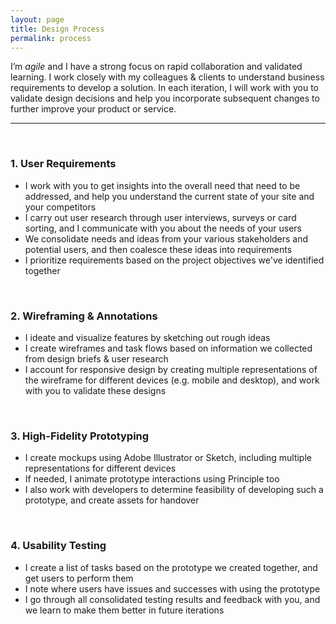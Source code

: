 ```yaml
---
layout: page
title: Design Process
permalink: process
---
```


I’m *agile* and I have a strong focus on rapid collaboration and validated learning. I work closely with my colleagues & clients to understand business requirements to develop a solution. In each iteration, I will work with you to validate design decisions and help you incorporate subsequent changes to further improve your product or service.

---
&nbsp;

### 1. User Requirements

* I work with you to get insights into the overall need that need to be addressed, and help you understand the current state of your site and your competitors
* I carry out user research through user interviews, surveys or card sorting, and I communicate with you about the needs of your users
* We consolidate needs and ideas from your various stakeholders and potential users, and then coalesce these ideas into requirements
* I prioritize requirements based on the project objectives we've identified together

&nbsp;

### 2. Wireframing & Annotations

* I ideate and visualize features by sketching out rough ideas
* I create wireframes and task flows based on information we collected from design briefs & user research
* I account for responsive design by creating multiple representations of the wireframe for different devices (e.g. mobile and desktop), and work with you to validate these designs

&nbsp;

### 3. High-Fidelity Prototyping

* I create mockups using Adobe Illustrator or Sketch, including multiple representations for different devices
* If needed, I animate prototype interactions using Principle too
* I also work with developers to determine feasibility of developing such a prototype, and create assets for handover

&nbsp;

### 4. Usability Testing

* I create a list of tasks based on the prototype we created together, and get users to perform them
* I note where users have issues and successes with using the prototype
* I go through all consolidated testing results and feedback with you, and we learn to make them better in future iterations
